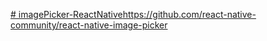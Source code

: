 [# imagePicker-ReactNative](https://github.com/react-native-community/react-native-image-picker​)https://github.com/react-native-community/react-native-image-picker​
